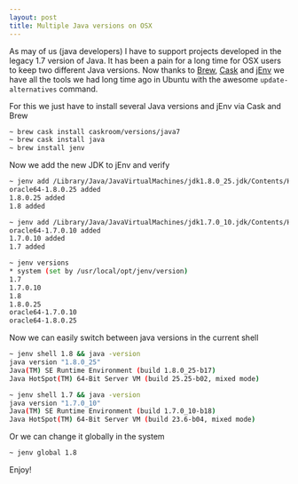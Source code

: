 ```yaml
---
layout: post
title: Multiple Java versions on OSX
---
```


As may of us (java developers) I have to support projects developed in the legacy 1.7 version 
of Java. It has been a pain for a long time for OSX users to keep two different Java versions.
Now thanks to [Brew](https://brew.sh/), [Cask](https://caskroom.github.io/) and 
[jEnv](http://www.jenv.be/) we have all the tools we had long time ago in Ubuntu 
with the awesome `update-alternatives` command.


For this we just have to install several Java versions and jEnv via Cask and Brew
```bash
~ brew cask install caskroom/versions/java7
~ brew cask install java
~ brew install jenv
```

Now we add the new JDK to jEnv and verify 
```bash
~ jenv add /Library/Java/JavaVirtualMachines/jdk1.8.0_25.jdk/Contents/Home
oracle64-1.8.0.25 added
1.8.0.25 added
1.8 added

~ jenv add /Library/Java/JavaVirtualMachines/jdk1.7.0_10.jdk/Contents/Home 
oracle64-1.7.0.10 added
1.7.0.10 added
1.7 added

~ jenv versions
* system (set by /usr/local/opt/jenv/version)
1.7
1.7.0.10
1.8
1.8.0.25
oracle64-1.7.0.10
oracle64-1.8.0.25
```

Now we can easily switch between java versions in the current shell
```bash
~ jenv shell 1.8 && java -version
java version "1.8.0_25"
Java(TM) SE Runtime Environment (build 1.8.0_25-b17)
Java HotSpot(TM) 64-Bit Server VM (build 25.25-b02, mixed mode)

~ jenv shell 1.7 && java -version
java version "1.7.0_10"
Java(TM) SE Runtime Environment (build 1.7.0_10-b18)
Java HotSpot(TM) 64-Bit Server VM (build 23.6-b04, mixed mode)
```

Or we can change it globally in the system
```bash
~ jenv global 1.8
```

Enjoy!
